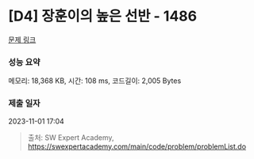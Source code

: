 # [D4] 장훈이의 높은 선반 - 1486 

[문제 링크](https://swexpertacademy.com/main/code/problem/problemDetail.do?contestProbId=AV2b7Yf6ABcBBASw) 

### 성능 요약

메모리: 18,368 KB, 시간: 108 ms, 코드길이: 2,005 Bytes

### 제출 일자

2023-11-01 17:04



> 출처: SW Expert Academy, https://swexpertacademy.com/main/code/problem/problemList.do